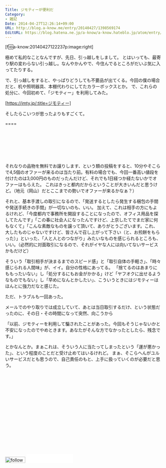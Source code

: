 ```yaml
---
Title: ジモティーが便利だ
Category:
- 雑記
Date: 2014-04-27T12:26:14+09:00
URL: http://blog.a-know.me/entry/20140427/1398569174
EditURL: https://blog.hatena.ne.jp/a-know/a-know.hateblo.jp/atom/entry/12921228815727979228
---
```


[f:id:a-know:20140427122237p:image:right]

極めて私的なことなんですが、先日、引っ越しをしまして。
とはいっても、最寄り駅の変わらない引っ越し。なんやかんやで、今住んでるところがだいぶ気に入ってたりする。


で、引っ越しをすると、やっぱりどうしても不要品が出てくる。今回の僕の場合だと、机や照明器具、本棚代わりにしてたカラーボックスとか。
で、これらの処分に、今回初めて、「ジモティー」を利用してみた。


[https://jmty.jp/:title=ジモティー]


そしたらこいつが思ったよりもすごくて。


====

<script async src="//pagead2.googlesyndication.com/pagead/js/adsbygoogle.js"></script>
<!-- article-top -->
<ins class="adsbygoogle"
     style="display:inline-block;width:728px;height:90px"
     data-ad-client="ca-pub-3463034538369189"
     data-ad-slot="8367620130"></ins>
<script>
(adsbygoogle = window.adsbygoogle || []).push({});
</script>


それなりの品物を無料でお譲りします、という類の投稿をすると、10分やそこらで4,5個のオファーが来るのは当たり前。有料の場合でも、今回一番高い値段を付けたのは3,000円のものだったんだけど、それでも1日経つか経たないかでオファーはもらえた。
これはきっと都内だからということが大きいんだと思うけど。（地元（岡山）だとここまでの勢いでオファーが来るかなぁ？）


それと、基本手渡しの取引になるので、「発送するとしたら発生する梱包の手間や発送手続きの手間」が一切ないのも、いい。
加えて、これは相手の方にもよるけれど、「今度都内で事務所を開設することになったので、オフィス用品を探してたんです」「この春に社会人になったんですけど、上京したてでまだ家に何もなくて」「こんな素敵なものを譲って頂いて、ありがとうございます。これ、大したものじゃないですけど、皆さんで召し上がって下さい（と、お煎餅をもらった）」といった、「人と人とのつながり」みたいなものを感じられるところも、いい。（必然的に対面取引になるので、それがイヤな人には向いてないサービスかもだけど）


そういう「取引相手が決まるまでのスピード感」と「取引自体の手軽さ」、「時々感じられる人間味」が、イイ。自分の性格にあってる。
「捨てるのはあまりにももったいない」し「処分するにもお金がかかる」けど「ヤフオクに出せるようなものでもない」し「早めになんとかしたい」、こういうときにはジモティーはほんとに強力だなと感じた。


ただ、トラブルも一回あった。


メールでのやり取りでは成立していて、あとは当日取引するだけ、という状態だったのに、その日・その時間になって突然、向こうから


「以前、ジモティーを利用して騙されたことがあった。今回もそうじゃないかと不安になったのでやめときます。あなたがそんな方でなかったとしたら、残念です。」


とかなんとか。まぁこれは、そういう人に当たってしまったという「運が悪かった」、という程度のことだと受け止めてはいるけれど。
まぁ、そこらへんがユルいサービスだとも思うので、自己責任のもと、上手に扱っていくのが必要だと思う。


<script async src="//pagead2.googlesyndication.com/pagead/js/adsbygoogle.js"></script>
<!-- article-bottom2 -->
<ins class="adsbygoogle"
     style="display:inline-block;width:300px;height:250px"
     data-ad-client="ca-pub-3463034538369189"
     data-ad-slot="5274552934"></ins>
<script>
(adsbygoogle = window.adsbygoogle || []).push({});
</script>


<div>
<a href='http://cloud.feedly.com/#subscription%2Ffeed%2Fhttp%3A%2F%2Fblog.a-know.me%2Ffeed'  target='blank'><img id='feedlyFollow' src='http://s3.feedly.com/img/follows/feedly-follow-rectangle-volume-small_2x.png' alt='follow us in feedly' width='65' height='20'></a>

<iframe src="//blog.hatena.ne.jp/a-know/a-know.hateblo.jp/subscribe/iframe" allowtransparency="true" frameborder="0" scrolling="no" width="150" height="28"></iframe>
</div>
